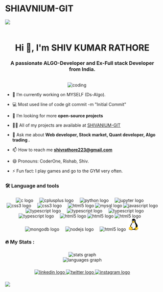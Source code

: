 # SHIAVNIUM-GIT

 <img src="https://media.giphy.com/media/MeJgB3yMMwIaHmKD4z/giphy.gif" >
  <br><br>

<h1 align="center">Hi 👋, I'm SHIV KUMAR RATHORE</h1>
<h3 align="center">A passionate ALGO-Developer and Ex-Full stack Developer from India.</h3><br>
<img align="right" alt="coding" width="300" src="https://cdn.dribbble.com/users/1162077/screenshots/3848914/programmer.gif"><br>

- 🔭 I’m currently working on MYSELF (Ds-Algo).<br>

- 💻 Most used line of code git commit -m "Initial Commit"<br>

- 🤔 I’m looking for more **open-source projects**<br>

- 👨‍💻 All of my projects are available at [SHIVANIUM-GIT](https://github.com/SHIVANIUM-GIT)

- 💬 Ask me about **Web developer, Stock market, Quant developer, Algo trading .**

- 📫 How to reach me **shivrathore223@gmail.com**

- 😄 Pronouns: CoderOne, Rishab, Shiv.<br>

- ⚡ Fun fact: I play games and go to the GYM very often.

<h3 align="left">🛠 Language and tools</h3>

###

<div align="center">
  <img src="https://skillicons.dev/icons?i=c" height="40" alt="c logo"  />
  <img width="12" />
  <img src="https://cdn.simpleicons.org/c++/00599C" height="40" alt="cplusplus logo"  />
  <img width="12" />
  <img src="https://cdn.jsdelivr.net/gh/devicons/devicon/icons/python/python-original.svg" height="40" alt="python logo"  />
  <img width="12" />
  <img src="https://cdn.jsdelivr.net/gh/devicons/devicon/icons/jupyter/jupyter-original.svg" height="40" alt="jupyter logo"  />
  <img width="12" />
  <img src="https://profilinator.rishav.dev/skills-assets/bootstrap-plain.svg" height="40" alt="css3 logo"  />
  <img width="12" />
  <img src="https://skillicons.dev/icons?i=css" height="40" alt="css3 logo"  />
  <img width="12" />
  <img src="https://cdn.simpleicons.org/html5/E34F26" height="40" alt="html5 logo"  />
  <img src="https://cdn.jsdelivr.net/gh/devicons/devicon/icons/mysql/mysql-original.svg" height="40" alt="mysql logo"  />
  <img src="https://cdn.jsdelivr.net/gh/devicons/devicon/icons/javascript/javascript-original.svg" height="40" alt="javascript logo"  />
  <img width="12" />
  <img src="https://profilinator.rishav.dev/skills-assets/typescript-original.svg" height="40" alt="typescript logo"  />
  <img width="12" />
  <img src="https://profilinator.rishav.dev/skills-assets/nodejs-original-wordmark.svg" height="40" alt="typescript logo"  />
  <img width="12" />
  <img src="https://profilinator.rishav.dev/skills-assets/flask.png" height="40" alt="typescript logo"  />
  <img src="https://profilinator.rishav.dev/skills-assets/powerbi.png" height="40" alt="typescript logo"  />
  <img width="12" />
  <img src="https://cdn.simpleicons.org/tailwindcss/00599C" height="40" alt="html5 logo"  />
  <img src="https://cdn.simpleicons.org/react/00599C" height="40" alt="html5 logo"  />
  <img src="https://profilinator.rishav.dev/skills-assets/nextjs.png" height="40" alt="html5 logo"  />
  <img width="12" />
  <img src="https://cdn.jsdelivr.net/gh/devicons/devicon/icons/mongodb/mongodb-original.svg" height="40" alt="mongodb logo"  />
  <img width="12" />
  <img src="https://cdn.simpleicons.org/nodedotjs/339933" height="40" alt="nodejs logo"  />
  <img width="12" />
  <img src="https://cdn.simpleicons.org/git/E34F26" height="40" alt="html5 logo"  />
  <img src="https://raw.githubusercontent.com/devicons/devicon/master/icons/linux/linux-original.svg" alt="linux" width="40" height="40"/>

</div>

<h3 align="left">🔥   My Stats :</h3>

###

<div align="center">
  <img src="https://github-readme-stats.vercel.app/api?username=SHIVANIUM-GIT&hide_title=false&hide_rank=false&show_icons=true&include_all_commits=true&count_private=true&disable_animations=false&theme=dracula&locale=en&hide_border=false&order=1" height="250" alt="stats graph" /> <br>
  <img src="https://github-readme-stats.vercel.app/api/top-langs?username=SHIVANIUM-GIT&locale=en&hide_title=false&layout=compact&card_width=320&langs_count=5&theme=dracula&hide_border=false&order=2" height="250" alt="languages graph"  />
</div>

###

<div align="center">
  <a href="https://www.linkedin.com/in/shivanium" target="_blank">
    <img src="https://raw.githubusercontent.com/maurodesouza/profile-readme-generator/master/src/assets/icons/social/linkedin/default.svg" width="52" height="40" alt="linkedin logo"  />
  </a>
  <a href="https://twitter.com/shivanium_" target="_blank">
    <img src="https://raw.githubusercontent.com/maurodesouza/profile-readme-generator/master/src/assets/icons/social/twitter/default.svg" width="52" height="40" alt="twitter logo"  />
  </a>
  <a href="https://www.instagram.com/shivanium_/" target="_blank">
    <img src="https://raw.githubusercontent.com/maurodesouza/profile-readme-generator/master/src/assets/icons/social/instagram/default.svg" width="52" height="40" alt="instagram logo"  />
  </a>
</div>

###

<div align="left">
  <img src="https://visitor-badge.laobi.icu/badge?page_id=SHIVANIUM-GIT.SHIVANIUM-GIT&"  />
</div>

###
